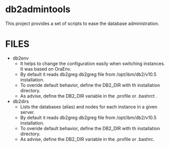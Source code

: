 db2admintools
=============

This project provides a set of scripts to ease the database administration.

# FILES 

 * db2env
   * It helps to change the configuration easily when switching instances. It
     was based on OraEnv.
   * By default it reads db2greg db2greg file from /opt/ibm/db2/v10.5 installation.
   * To overide default behavior, define the DB2_DIR with th installation directory.
   * As advise, define the DB2_DIR variable in the .profile or .bashrct .
 * db2dirs
   * Lists the databases (alias) and nodes for each instance in a given server.
   * By default it reads db2greg db2greg file from /opt/ibm/db2/v10.5 installation.
   * To overide default behavior, define the DB2_DIR with th installation directory.
   * As advise, define the DB2_DIR variable in the .profile or .bashrc.
